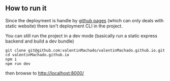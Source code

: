 ## How to run it

Since the deployment is handle by [github pages](https://pages.github.com/) (which can only deals with static website) there isn't deployment CLI in the project.

You can still run the project in a dev mode (basically run a static express backend and build a dev bundle)

```
git clone git@github.com:valentinMachado/valentinMachado.github.io.git
cd valentinMachado.github.io
npm i
npm run dev
```

then browse to [http://localhost:8000/](http://localhost:8000/)
